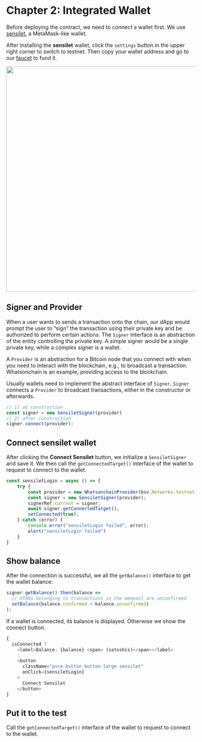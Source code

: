 # Chapter 2: Integrated Wallet

Before deploying the contract, we need to connect a wallet first. We use [sensilet](https://sensilet.com), a MetaMask-like wallet.

After installing the **sensilet** wallet, click the `settings` button in the upper right corner to switch to testnet. Then copy your wallet address and go to our [faucet](https://scrypt.io/#faucet) to fund it.


<img src="https://github.com/sCrypt-Inc/image-hosting/blob/master/learn-scrypt-courses/testcoin.gif?raw=true" width="600">

## Signer and Provider

When a user wants to sends a transaction onto the chain, our dApp would prompt the user to “sign” the transaction using their private key and be authorized to perform certain actions. The `Signer` interface is an abstraction of the entity controlling the private key. A simple signer would be a single private key, while a complex signer is a wallet.

A `Provider` is an abstraction for a Bitcoin node that you connect with when you need to interact with the blockchain, e.g., to broadcast a transaction. Whatsonchain is an example, providing access to the blockchain.

Usually wallets need to implement the abstract interface of `Signer`. `Signer` connects a `Provider` to broadcast transactions, either in the constructor or afterwards.

```ts
// 1) at construction
const signer = new SensiletSigner(provider)
// 2) after construction
signer.connect(provider);
```


## Connect **sensilet** wallet

After clicking the **Connect Sensilet** button, we initialize a `SensiletSigner` and save it. We then call the `getConnectedTarget()` interface of the wallet to request to connect to the wallet.

```ts
const sensiletLogin = async () => {
    try {
        const provider = new WhatsonchainProvider(bsv.Networks.testnet);
        const signer = new SensiletSigner(provider);
        signerRef.current = signer;
        await signer.getConnectedTarget();
        setConnected(true);
    } catch (error) {
        console.error("sensiletLogin failed", error);
        alert("sensiletLogin failed")
    }
}
```

## Show balance

After the connection is successful, we all the `getBalance()` interface to get the wallet balance:

```ts
signer.getBalance().then(balance => 
  // UTXOs belonging to transactions in the mempool are unconfirmed
  setBalance(balance.confirmed + balance.unconfirmed)
);
```

If a wallet is connected, its balance is displayed. Otherwise we show the connect button.

```ts
{
  isConnected ?
    <label>Balance: {balance} <span> (satoshis)</span></label>
    :
    <button
      className="pure-button button-large sensilet"
      onClick={sensiletLogin}
    >
      Connect Sensilet
    </button>
}
```

## Put it to the test

Call the `getConnectedTarget()` interface of the wallet to request to connect to the wallet.